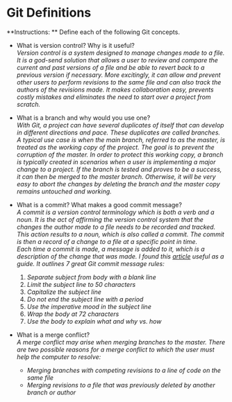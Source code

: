 # Git Definitions

**Instructions: ** Define each of the following Git concepts.

* What is version control?  Why is it useful?  
  *Version control is a system designed to manage changes made to a file. It is a god-send solution that allows a user to review and compare the current and past versions of a file and be able to revert back to a previous version if necessary. More excitingly, it can allow and prevent other users to perform revisions to the same file and can also track the authors of the revisions made. It makes collaboration easy, prevents costly mistakes and eliminates the need to start over a project from scratch.*  

* What is a branch and why would you use one?  
  *With Git, a project can have several duplicates of itself that can develop in different directions and pace.  These duplicates are called branches. A typical use case is when the main branch, referred to as the master, is treated as the working copy of the project. The goal is to prevent the corruption of the master. In order to protect this working copy, a branch is typically created in scenarios when a user is implementing a major change to a project. If the branch is tested and proves to be a success, it can then be merged to the master branch. Otherwise, it will be very easy to abort the changes by deleting the branch and the master copy remains untouched and working.*  

* What is a commit? What makes a good commit message?  
*A commit is a version control terminology which is both a verb and a noun. It is the act of affirming the version control system that the changes the author made to a file needs to be recorded and tracked. This action results to a noun, which is also called a commit. The commit is then a record of a change to a file at a specific point in time.*  
*Each time a commit is made, a message is added to it, which is a description of the change that was made. I found this [article](https://chris.beams.io/posts/git-commit/) useful as a guide. It outlines 7 great Git commit message rules:*
    1. *Separate subject from body with a blank line*
    2. *Limit the subject line to 50 characters*
    3. *Capitalize the subject line*
    4. *Do not end the subject line with a period*
    5. *Use the imperative mood in the subject line*
    6. *Wrap the body at 72 characters*
    7. *Use the body to explain what and why vs. how*   


* What is a merge conflict?  
*A merge conflict may arise when merging branches to the master. There are two possible reasons for a merge conflict to which the user must help the computer to resolve:*
  * *Merging branches with competing revisions to a line of code on the same file*
  * *Merging revisions to a file that was previously deleted by another branch or author*
